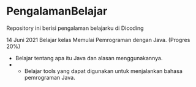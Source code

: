 # PengalamanBelajar
Repository ini berisi pengalaman belajarku di Dicoding

14 Juni 2021
Belajar kelas Memulai Pemrograman dengan Java. (Progres 20%)
  * Belajar tentang apa itu Java dan alasan menggunakannya.
  *   * Belajar tools yang dapat digunakan untuk menjalankan bahasa pemrograman Java.
